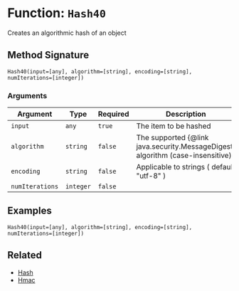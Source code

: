 [comment]: # (Note: This documentation is generated dynamically in the build process.  To modify the contents, change the javadoc on the _invoke method of the BIF class)

# Function: `Hash40`

Creates an algorithmic hash of an object

## Method Signature

```
Hash40(input=[any], algorithm=[string], encoding=[string], numIterations=[integer])
```

### Arguments


| Argument | Type | Required | Description | Default |
|----------|------|----------|-------------|---------|
| `input` | `any` | `true` | The item to be hashed |  |
| `algorithm` | `string` | `false` | The supported {@link java.security.MessageDigest} algorithm (case-insensitive) | `MD5` |
| `encoding` | `string` | `false` | Applicable to strings ( default "utf-8" ) | `utf-8` |
| `numIterations` | `integer` | `false` |  | `1` |

## Examples

```
Hash40(input=[any], algorithm=[string], encoding=[string], numIterations=[integer])
```

## Related

  * [Hash](./Hash.md)
  * [Hmac](./Hmac.md)
